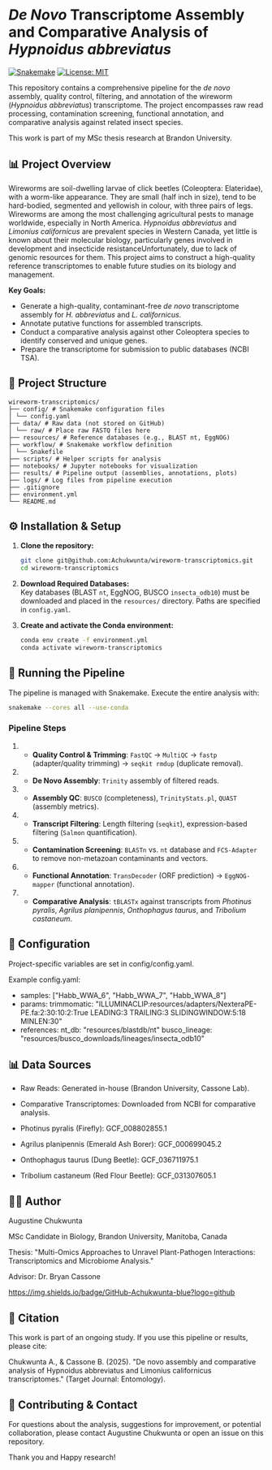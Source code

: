 # *De Novo* Transcriptome Assembly and Comparative Analysis of *Hypnoidus abbreviatus*

[![Snakemake](https://img.shields.io/badge/snakemake-≥7.32.4-brightgreen.svg)](https://snakemake.github.io)
[![License: MIT](https://img.shields.io/badge/License-MIT-yellow.svg)](https://opensource.org/licenses/MIT)

This repository contains a comprehensive pipeline for the *de novo* assembly, quality control, filtering, and annotation of the wireworm (*Hypnoidus abbreviatus*) transcriptome. The project encompasses raw read processing, contamination screening, functional annotation, and comparative analysis against related insect species.

This work is part of my MSc thesis research at Brandon University.

## 📊 Project Overview

Wireworms are soil-dwelling larvae of click beetles (Coleoptera: Elateridae), with a worm-like appearance. They are small (half inch in size), tend to be hard-bodied, segmented and yellowish in colour, with three pairs of legs. Wireworms are among the most challenging agricultural pests to manage worldwide, especially in North America. *Hypnoidus abbreviatus* and *Limonius californicus* are prevalent species in Western Canada, yet little is known about their molecular biology, particularly genes involved in development and insecticide resistanceUnfortunately, due to lack of genomic resources for them. This project aims to construct a high-quality reference transcriptomes to enable future studies on its biology and management.

**Key Goals:**
- Generate a high-quality, contaminant-free *de novo* transcriptome assembly for *H. abbreviatus* and *L. californicus*.
- Annotate putative functions for assembled transcripts.
- Conduct a comparative analysis against other Coleoptera species to identify conserved and unique genes.
- Prepare the transcriptome for submission to public databases (NCBI TSA).

## 📁 Project Structure

```
wireworm-transcriptomics/
├── config/ # Snakemake configuration files
│ └── config.yaml
├── data/ # Raw data (not stored on GitHub)
│ └── raw/ # Place raw FASTQ files here
├── resources/ # Reference databases (e.g., BLAST nt, EggNOG)
├── workflow/ # Snakemake workflow definition
│ └── Snakefile
├── scripts/ # Helper scripts for analysis
├── notebooks/ # Jupyter notebooks for visualization
├── results/ # Pipeline output (assemblies, annotations, plots)
├── logs/ # Log files from pipeline execution
├── .gitignore
├── environment.yml
└── README.md
```


## ⚙️ Installation & Setup

1.  **Clone the repository:**
    ```bash
    git clone git@github.com:Achukwunta/wireworm-transcriptomics.git
    cd wireworm-transcriptomics
    ```

2.  **Download Required Databases:**  
    Key databases (BLAST `nt`, EggNOG, BUSCO `insecta_odb10`) must be downloaded and placed in the `resources/` directory. Paths are specified in `config.yaml`.

3.  **Create and activate the Conda environment:**
    ```bash
    conda env create -f environment.yml
    conda activate wireworm-transcriptomics
    ```

## 🚀 Running the Pipeline

The pipeline is managed with Snakemake. Execute the entire analysis with:

```bash
snakemake --cores all --use-conda
```
### Pipeline Steps
1. - **Quality Control & Trimming**: `FastQC` -> `MultiQC` -> `fastp` (adapter/quality trimming) -> `seqkit rmdup` (duplicate removal).
2. - **De Novo Assembly**: `Trinity` assembly of filtered reads.
3. - **Assembly QC**: `BUSCO` (completeness), `TrinityStats.pl`, `QUAST` (assembly metrics).
4. - **Transcript Filtering**: Length filtering (`seqkit`), expression-based filtering (`Salmon` quantification).
5. - **Contamination Screening**: `BLASTn` vs. `nt` database and `FCS-Adapter` to remove non-metazoan contaminants and vectors.
6. - **Functional Annotation**: `TransDecoder` (ORF prediction) -> `EggNOG-mapper` (functional annotation).
7. - **Comparative Analysis**: `tBLASTx` against transcripts from *Photinus pyralis*, *Agrilus planipennis*, *Onthophagus taurus*, and *Tribolium castaneum*.

## 🔧 Configuration
Project-specific variables are set in config/config.yaml.

Example config.yaml:

- samples: ["Habb_WWA_6", "Habb_WWA_7", "Habb_WWA_8"]
- params:
  trimmomatic: "ILLUMINACLIP:resources/adapters/NexteraPE-PE.fa:2:30:10:2:True LEADING:3 TRAILING:3 SLIDINGWINDOW:5:18 MINLEN:30"
- references:
  nt_db: "resources/blastdb/nt"
  busco_lineage: "resources/busco_downloads/lineages/insecta_odb10"


## 📊 Data Sources
- Raw Reads: Generated in-house (Brandon University, Cassone Lab).

- Comparative Transcriptomes: Downloaded from NCBI for comparative analysis.

- Photinus pyralis (Firefly): GCF_008802855.1

- Agrilus planipennis (Emerald Ash Borer): GCF_000699045.2

- Onthophagus taurus (Dung Beetle): GCF_036711975.1

- Tribolium castaneum (Red Flour Beetle): GCF_031307605.1

## 👨‍💻 Author
Augustine Chukwunta

MSc Candidate in Biology, Brandon University, Manitoba, Canada

Thesis: "Multi-Omics Approaches to Unravel Plant-Pathogen Interactions: Transcriptomics and Microbiome Analysis."

Advisor: Dr. Bryan Cassone

https://img.shields.io/badge/GitHub-Achukwunta-blue?logo=github

## 📜 Citation
This work is part of an ongoing study. If you use this pipeline or results, please cite:

Chukwunta A., & Cassone B. (2025). "De novo assembly and comparative analysis of Hypnoidus abbreviatus and Limonius californicus transcriptomes." (Target Journal: Entomology).

## 🤝 Contributing & Contact
For questions about the analysis, suggestions for improvement, or potential collaboration, please contact Augustine Chukwunta or open an issue on this repository.

Thank you and Happy research!
